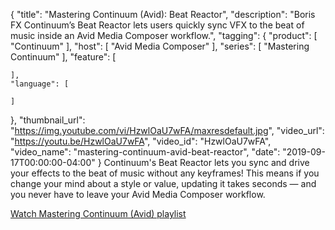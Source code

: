 {
  "title": "Mastering Continuum (Avid): Beat Reactor",
  "description": "Boris FX Continuum’s Beat Reactor lets users quickly sync VFX to the beat of music inside an Avid Media Composer workflow.",
  "tagging": {
    "product": [
      "Continuum"
    ],
    "host": [
      "Avid Media Composer"
    ],
    "series": [
      "Mastering Continuum"
    ],
    "feature": [

    ],
    "language": [

    ]
  },
  "thumbnail_url": "https://img.youtube.com/vi/HzwlOaU7wFA/maxresdefault.jpg",
  "video_url": "https://youtu.be/HzwlOaU7wFA",
  "video_id": "HzwlOaU7wFA",
  "video_name": "mastering-continuum-avid-beat-reactor",
  "date": "2019-09-17T00:00:00-04:00"
}
Continuum's Beat Reactor lets you sync and drive your effects to the beat of music without any keyframes! This means if you change your mind about a style or value, updating it takes seconds — and you never have to leave your Avid Media Composer workflow.

[Watch Mastering Continuum (Avid) playlist](https://borisfx.com/videos/?tags=category:Mastering%20Continuum,host:Avid%20Media%20Composer&search= "Boris FX Mastering Continuum Avid")
